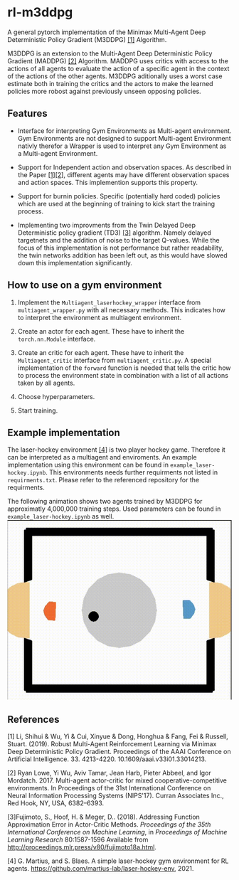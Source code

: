 # rl-m3ddpg

A general pytorch implementation of the Minimax Multi-Agent Deep Deterministic Policy Gradient (M3DDPG) [[1]](#1) Algorithm.

M3DDPG is an extension to the Multi-Agent Deep Deterministic Policy Gradient (MADDPG) [[2]](#2) Algorithm. MADDPG uses critics with access to the actions of all agents to evaluate the action of a specific agent in the context of the actions of the other agents.
M3DDPG aditionally uses a worst case estimate both in training the critics and the actors to make the learned policies more robost against previously unseen opposing policies.

## Features

- Interface for interpreting Gym Environments as Multi-agent environment. Gym Environments are not designed to support Multi-agent Environment nativly therefor a Wrapper is used to interpret any Gym Environment as a Multi-agent Environment.

- Support for Independent action and observation spaces. As described in the Paper [[1]](#1)[[2]](#2), different agents may have different observation spaces and action spaces. This implemention supports this property.

- Support for burnin policies. Specific (potentially hard coded) policies which are used at the beginning of training to kick start the training process.

- Implementing two improvments from the Twin Delayed Deep Deterministic policy gradient (TD3) [[3]](#3) algorithm. Namely delayed targetnets and the addition of noise to the target Q-values. While the focus of this implementation is not performance but rather readability, the twin networks addition has been left out, as this would have slowed down this implementation significantly.

## How to use on a gym environment

1. Implement the `Multiagent_laserhockey_wrapper` interface from `multiagent_wrapper.py` with all necessary methods. This indicates how to interpret the environment as multiagent environment.

2. Create an actor for each agent. These have to inherit the `torch.nn.Module` interface.

3. Create an critic for each agent. These have to inherit the `Multiagent_critic` interface from `multiagent_critic.py`. A special implementation of the `forward` function is needed that tells the critic how to process the environment state in combination with a list of all actions taken by all agents.

4. Choose hyperparameters.

5. Start training.

## Example implementation

The laser-hockey environment [[4]](#4) is two player hockey game. Therefore it can be interpreted as a multiagent and enviroments. An example implementation using this environment can be found in `example_laser-hockey.ipynb`. This environments needs further requirments not listed in `requirments.txt`. Please refer to the referenced repository for the requirments.

The following animation shows two agents trained by M3DDPG for approximatly 4,000,000 training steps. Used parameters can be found in `example_laser-hockey.ipynb` as well.
![(Two with M3DDPG trained agents playing.)](./models/trained_agents_rollouts.gif)

## References

<a id="1">[1]</a> Li, Shihui & Wu, Yi & Cui, Xinyue & Dong, Honghua & Fang, Fei & Russell, Stuart. (2019). Robust Multi-Agent Reinforcement Learning via Minimax Deep Deterministic Policy Gradient. Proceedings of the AAAI Conference on Artificial Intelligence. 33. 4213-4220. 10.1609/aaai.v33i01.33014213. 

<a id="2">[2]</a> Ryan Lowe, Yi Wu, Aviv Tamar, Jean Harb, Pieter Abbeel, and Igor Mordatch. 2017. Multi-agent actor-critic for mixed cooperative-competitive environments. In Proceedings of the 31st International Conference on Neural Information Processing Systems (NIPS'17). Curran Associates Inc., Red Hook, NY, USA, 6382–6393.

<a id="3">[3]</a>Fujimoto, S., Hoof, H. &amp; Meger, D.. (2018). Addressing Function Approximation Error in Actor-Critic Methods. <i>Proceedings of the 35th International Conference on Machine Learning</i>, in <i>Proceedings of Machine Learning Research</i> 80:1587-1596 Available from http://proceedings.mlr.press/v80/fujimoto18a.html.

<a id="4">[4]</a> G. Martius, and S. Blaes.  A simple laser-hockey gym environment for RL agents. https://github.com/martius-lab/laser-hockey-env, 2021.

